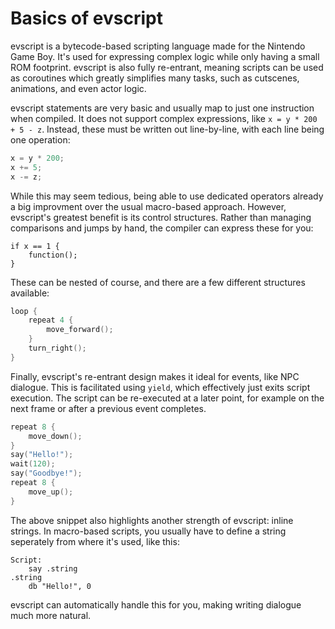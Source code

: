 # Basics of evscript

evscript is a bytecode-based scripting language made for the Nintendo Game Boy. It's used for expressing complex logic while only having a small ROM footprint. evscript is also fully re-entrant, meaning scripts can be used as coroutines which greatly simplifies many tasks, such as cutscenes, animations, and even actor logic.

evscript statements are very basic and usually map to just one instruction when compiled. It does not support complex expressions, like `x = y * 200 + 5 - z`. Instead, these must be written out line-by-line, with each line being one operation:

```c
x = y * 200;
x += 5;
x -= z;
```

While this may seem tedious, being able to use dedicated operators already a big improvment over the usual macro-based approach. However, evscript's greatest benefit is its control structures. Rather than managing comparisons and jumps by hand, the compiler can express these for you:

```
if x == 1 {
	function();
}
```

These can be nested of course, and there are a few different structures available:

```c
loop {
	repeat 4 {
		move_forward();
	}
	turn_right();
}
```

Finally, evscript's re-entrant design makes it ideal for events, like NPC dialogue. This is facilitated using `yield`, which effectively just exits script execution. The script can be re-executed at a later point, for example on the next frame or after a previous event completes.

```c
repeat 8 {
	move_down();
}
say("Hello!");
wait(120);
say("Goodbye!");
repeat 8 {
	move_up();
}
```

The above snippet also highlights another strength of evscript: inline strings. In macro-based scripts, you usually have to define a string seperately from where it's used, like this:

```
Script:
    say .string
.string
    db "Hello!", 0
```

evscript can automatically handle this for you, making writing dialogue much more natural.
